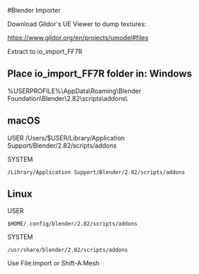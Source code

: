 #Blender Importer

Download Gildor's UE Viewer to dump textures:

https://www.gildor.org/en/projects/umodel#files

Extract to io_import_FF7R


Place io_import_FF7R folder in:
Windows
--------
%USERPROFILE%\AppData\Roaming\Blender Foundation\Blender\2.82\scripts\addons\


macOS
--------
USER
    /Users/$USER/Library/Application Support/Blender/2.82/scripts/addons
    
SYSTEM

    /Library/Application Support/Blender/2.82/scripts/addons


Linux
--------
USER

    $HOME/.config/blender/2.82/scripts/addons

SYSTEM

    /usr/share/blender/2.82/scripts/addons


Use File:Import or Shift-A:Mesh
